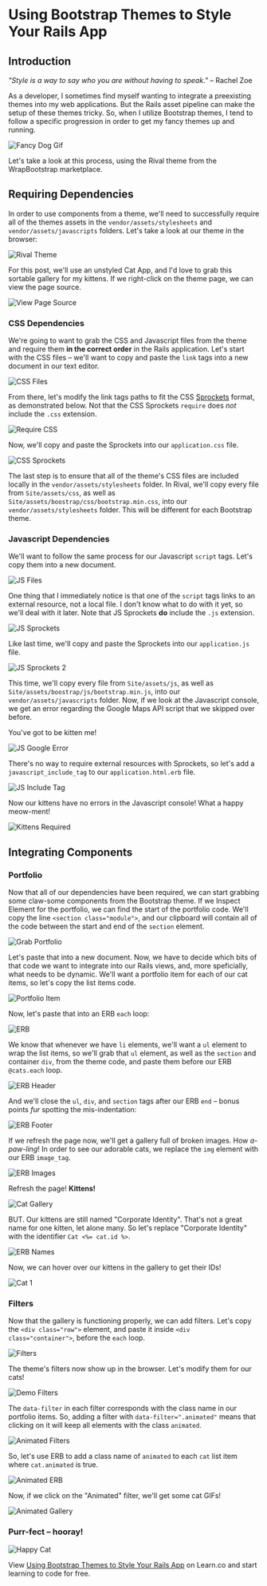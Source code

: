 # Using Bootstrap Themes to Style Your Rails App

## Introduction

_"Style is a way to say who you are without having to speak."_
– Rachel Zoe

As a developer, I sometimes find myself wanting to integrate a preexisting themes into my web applications. But the Rails asset pipeline can make the setup of these themes tricky. So, when I utilize Bootstrap themes, I tend to follow a specific progression in order to get my fancy themes up and running.

![Fancy Dog Gif](https://media.giphy.com/media/3bKZlDZjU0hR6/giphy.gif)

Let's take a look at this process, using the Rival theme from the WrapBootstrap marketplace.

## Requiring Dependencies

In order to use components from a theme, we'll need to successfully require all of the themes assets in the `vendor/assets/stylesheets` and `vendor/assets/javascripts` folders. Let's take a look at our theme in the browser:

![Rival Theme](http://i.imgur.com/oUS8YrB.png)

For this post, we'll use an unstyled Cat App, and I'd love to grab this sortable gallery for my kittens. If we right-click on the theme page, we can view the page source.

![View Page Source](http://i.imgur.com/XN7UP4j.png)

### CSS Dependencies

We're going to want to grab the CSS and Javascript files from the theme and require them __in the correct order__ in the Rails application. Let's start with the CSS files – we'll want to copy and paste the `link` tags into a new document in our text editor.

![CSS Files](http://i.imgur.com/VZ8xgUN.png)

From there, let's modify the link tags paths to fit the CSS [Sprockets](https://github.com/sstephenson/sprockets) format, as demonstrated below. Not that the CSS Sprockets `require` does _not_ include the `.css` extension.

![Require CSS](http://i.imgur.com/Mkw3ISe.png)

Now, we'll copy and paste the Sprockets into our `application.css` file.

![CSS Sprockets](http://i.imgur.com/PCVzVE9.png)

The last step is to ensure that all of the theme's CSS files are included locally in the `vendor/assets/stylesheets` folder. In Rival, we'll copy every file from `Site/assets/css`, as well as `Site/assets/boostrap/css/bootstrap.min.css`, into our `vendor/assets/stylesheets` folder. This will be different for each Bootstrap theme.

### Javascript Dependencies

We'll want to follow the same process for our Javascript `script` tags. Let's copy them into a new document.

![JS Files](http://i.imgur.com/U9HkOGU.png)

One thing that I immediately notice is that one of the `script` tags links to an external resource, not a local file. I don't know what to do with it yet, so we'll deal with it later. Note that JS Sprockets __do__ include the `.js` extension.

![JS Sprockets](http://i.imgur.com/KO7gQCZ.png)

Like last time, we'll copy and paste the Sprockets into our `application.js` file.

![JS Sprockets 2](http://i.imgur.com/LBzkzyL.png)

This time, we'll copy every file from `Site/assets/js`, as well as `Site/assets/boostrap/js/bootstrap.min.js`, into our `vendor/assets/javascripts` folder. Now, if we look at the Javascript console, we get an error regarding the Google Maps API script that we skipped over before.

You've got to be kitten me!

![JS Google Error](http://i.imgur.com/LkqSMnV.png)

There's no way to require external resources with Sprockets, so let's add a `javascript_include_tag` to our `application.html.erb` file.

![JS Include Tag](http://i.imgur.com/Xxhk7d3.png)

Now our kittens have no errors in the Javascript console! What a happy meow-ment!

![Kittens Required](https://media.giphy.com/media/SRO0ZwmImic0/giphy.gif)

## Integrating Components

### Portfolio

Now that all of our dependencies have been required, we can start grabbing some claw-some components from the Bootstrap theme. If we Inspect Element for the portfolio, we can find the start of the portfolio code. We'll copy the line `<section class="module">`, and our clipboard will contain all of the code between the start and end of the `section` element.

![Grab Portfolio](http://i.imgur.com/FgN3XV0.png)

Let's paste that into a new document. Now, we have to decide which bits of that code we want to integrate into our Rails views, and, more speficially, what needs to be dynamic. We'll want a portfolio item for each of our cat items, so let's copy the list items code.

![Portfolio Item](http://i.imgur.com/Dzj4gTh.png)

Now, let's paste that into an ERB `each` loop:

![ERB](http://i.imgur.com/3Jk5RZn.png)

We know that whenever we have `li` elements, we'll want a `ul` element to wrap the list items, so we'll grab that `ul` element, as well as the `section` and container `div`, from the theme code, and paste them before our ERB `@cats.each` loop.

![ERB Header](http://i.imgur.com/v4XxQKK.png)

And we'll close the `ul`, `div`, and `section` tags after our ERB `end` – bonus points _fur_ spotting the mis-indentation:

![ERB Footer](http://i.imgur.com/FvQgpes.png)

If we refresh the page now, we'll get a gallery full of broken images. How _a-paw-ling_! In order to see our adorable cats, we replace the `img` element with our ERB `image_tag`.

![ERB Images](http://i.imgur.com/UbtzopX.png)

Refresh the page! __Kittens!__

![Cat Gallery](http://i.imgur.com/LDAJYxC.png)

BUT. Our kittens are still named "Corporate Identity". That's not a great name for one kitten, let alone many. So let's replace "Corporate Identity" with the identifier `Cat <%= cat.id %>`.

![ERB Names](http://i.imgur.com/8NxEOJS.png)

Now, we can hover over our kittens in the gallery to get their IDs!

![Cat 1](http://i.imgur.com/8vHusPA.png)

### Filters

Now that the gallery is functioning properly, we can add filters. Let's copy the `<div class="row">` element, and paste it inside `<div class="container">`, before the `each` loop.

![Filters](http://i.imgur.com/VWA4FHn.png)

The theme's filters now show up in the browser. Let's modify them for our cats!

![Demo Filters](http://i.imgur.com/2pm12G7.png)

The `data-filter` in each filter corresponds with the class name in our portfolio items. So, adding a filter with `data-filter=".animated"` means that clicking on it will keep all elements with the class `animated`.

![Animated Filters](http://i.imgur.com/pqduxoC.png)

So, let's use ERB to add a class name of `animated` to each `cat` list item where `cat.animated` is true.

![Animated ERB](http://i.imgur.com/QrU2nt6.png)

Now, if we click on the "Animated" filter, we'll get some cat GIFs!

![Animated Gallery](http://i.imgur.com/dpffP2s.png)

### Purr-fect – hooray!

![Happy Cat](https://media.giphy.com/media/ToCRja2miF3Xi/giphy.gif)

<p data-visibility='hidden'>View <a href='https://learn.co/lessons/rails-bootstrap-theme-tutorial' title='Using Bootstrap Themes to Style Your Rails App'>Using Bootstrap Themes to Style Your Rails App</a> on Learn.co and start learning to code for free.</p>
